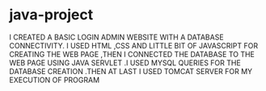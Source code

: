 # java-project
I CREATED A BASIC LOGIN ADMIN WEBSITE WITH A DATABASE CONNECTIVITY. I USED HTML ,CSS AND LITTLE BIT OF JAVASCRIPT FOR CREATING THE WEB PAGE ,THEN I CONNECTED THE DATABASE TO THE WEB PAGE USING JAVA SERVLET .I USED MYSQL QUERIES FOR THE DATABASE CREATION .THEN AT LAST I USED TOMCAT SERVER FOR MY EXECUTION OF PROGRAM
